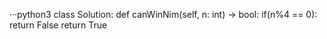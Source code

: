 ···python3
class Solution:
    def canWinNim(self, n: int) -> bool:
        if(n%4 == 0):
            return False
        return True
```
